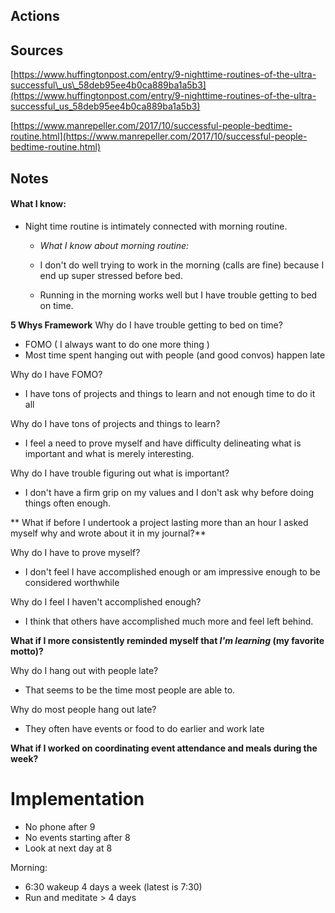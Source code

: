 ## Actions


## Sources
[https://www.huffingtonpost.com/entry/9-nighttime-routines-of-the-ultra-successful\_us\_58deb95ee4b0ca889ba1a5b3](https://www.huffingtonpost.com/entry/9-nighttime-routines-of-the-ultra-successful_us_58deb95ee4b0ca889ba1a5b3)

[https://www.manrepeller.com/2017/10/successful-people-bedtime-routine.html](https://www.manrepeller.com/2017/10/successful-people-bedtime-routine.html)


## Notes
#### What I know: 
- Night time routine is intimately connected with morning routine. 

    - _What I know about morning routine:_

    - I don't do well trying to work in the morning (calls are fine) because I end up super stressed before bed. 
    - Running in the morning works well but I have trouble getting to bed on time.
    
**5 Whys Framework**
Why do I have trouble getting to bed on time?
 
- FOMO ( I always want to do one more thing )
- Most time spent hanging out with people (and good convos) happen late

Why do I have FOMO? 

- I have tons of projects and things to learn and not enough time to do it all

Why do I have tons of projects and things to learn? 

- I feel a need to prove myself and have difficulty delineating what is important and what is merely interesting. 

Why do I have trouble figuring out what is important?

- I don't have a firm grip on my values and I don't ask why before doing things often enough. 

** What if before I undertook a project lasting more than an hour I asked myself why and wrote about it in my journal?**

Why do I have to prove myself? 

- I don't feel I have accomplished enough or am impressive enough to be considered worthwhile

Why do I feel I haven't accomplished enough? 

- I think that others have accomplished much more and feel left behind. 

**What if I more consistently reminded myself that _I'm learning_ (my favorite motto)?**  

Why do I hang out with people late? 

- That seems to be the time most people are able to. 

Why do most people hang out late? 

- They often have events or food to do earlier and work late

**What if I worked on coordinating event attendance and meals during the week?**


Implementation
============================

- No phone after 9
- No events starting after 8
- Look at next day at 8

Morning:

- 6:30 wakeup 4 days a week (latest is 7:30)
- Run and meditate > 4 days